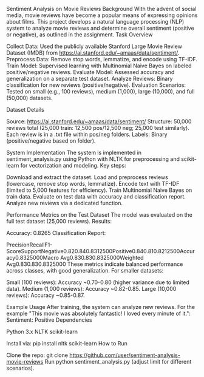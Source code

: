 Sentiment Analysis on Movie Reviews
Background
With the advent of social media, movie reviews have become a popular means of expressing opinions about films. This project develops a natural language processing (NLP) system to analyze movie reviews and determine overall sentiment (positive or negative), as outlined in the assignment.
Task Overview

Collect Data: Used the publicly available Stanford Large Movie Review Dataset (IMDB) from https://ai.stanford.edu/~amaas/data/sentiment/.
Preprocess Data: Remove stop words, lemmatize, and encode using TF-IDF.
Train Model: Supervised learning with Multinomial Naive Bayes on labeled positive/negative reviews.
Evaluate Model: Assessed accuracy and generalization on a separate test dataset.
Analyze Reviews: Binary classification for new reviews (positive/negative).
Evaluation Scenarios: Tested on small (e.g., 100 reviews), medium (1,000), large (10,000), and full (50,000) datasets.

Dataset Details

Source: https://ai.stanford.edu/~amaas/data/sentiment/
Structure: 50,000 reviews total (25,000 train: 12,500 pos/12,500 neg; 25,000 test similarly). Each review is in a .txt file within pos/neg folders.
Labels: Binary (positive/negative based on folder).

System Implementation
The system is implemented in sentiment_analysis.py using Python with NLTK for preprocessing and scikit-learn for vectorization and modeling. Key steps:

Download and extract the dataset.
Load and preprocess reviews (lowercase, remove stop words, lemmatize).
Encode text with TF-IDF (limited to 5,000 features for efficiency).
Train Multinomial Naive Bayes on train data.
Evaluate on test data with accuracy and classification report.
Analyze new reviews via a dedicated function.

Performance Metrics on the Test Dataset
The model was evaluated on the full test dataset (25,000 reviews). Results:

Accuracy: 0.8265
Classification Report:
















































PrecisionRecallF1-ScoreSupportNegative0.820.840.8312500Positive0.840.810.8212500Accuracy0.8325000Macro Avg0.830.830.8325000Weighted Avg0.830.830.8325000
These metrics indicate balanced performance across classes, with good generalization. For smaller datasets:

Small (100 reviews): Accuracy ~0.70-0.80 (higher variance due to limited data).
Medium (1,000 reviews): Accuracy ~0.82-0.85.
Large (10,000 reviews): Accuracy ~0.85-0.87.

Example Usage
After training, the system can analyze new reviews. For the example "This movie was absolutely fantastic! I loved every minute of it.": Sentiment: Positive
Dependencies

Python 3.x
NLTK
scikit-learn

Install via: pip install nltk scikit-learn
How to Run

Clone the repo: git clone https://github.com/user/sentiment-analysis-movie-reviews
Run python sentiment_analysis.py (adjust limit for different scenarios).
